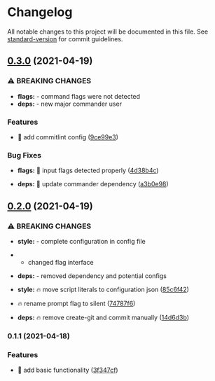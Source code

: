 # Changelog

All notable changes to this project will be documented in this file. See [standard-version](https://github.com/conventional-changelog/standard-version) for commit guidelines.

## [0.3.0](https://github.com/vanntile/create-edo-app/compare/v0.2.0...v0.3.0) (2021-04-19)


### ⚠ BREAKING CHANGES

* **flags:** - command flags were not detected
* **deps:** - new major commander user

### Features

* :star2: add commitlint config ([9ce99e3](https://github.com/vanntile/create-edo-app/commit/9ce99e36c202c48145abbb7bc054d2623774ba23))


### Bug Fixes

* **flags:** :bug: input flags detected properly ([4d38b4c](https://github.com/vanntile/create-edo-app/commit/4d38b4c0569ae6b55aa4436dc4fa4895f24a7157))


* **deps:** :nut_and_bolt: update commander dependency ([a3b0e98](https://github.com/vanntile/create-edo-app/commit/a3b0e98c61ef1acd095710f88a1b5fd931596c4e))

## [0.2.0](https://github.com/vanntile/create-edo-app/compare/v0.1.1...v0.2.0) (2021-04-19)


### ⚠ BREAKING CHANGES

* **style:** - complete configuration in config file
* - changed flag interface
* **deps:** - removed dependency and potential configs

* **style:** :fire: move script literals to configuration json ([85c6f42](https://github.com/vanntile/create-edo-app/commit/85c6f427ba28da5914c1618f27a462f18657ceeb))
* :fire: rename prompt flag to silent ([74787f6](https://github.com/vanntile/create-edo-app/commit/74787f626eb66c82a8227d690572716336ba7891))
* **deps:** :fire: remove create-git and commit manually ([14d6d3b](https://github.com/vanntile/create-edo-app/commit/14d6d3b7965fab9e65c791a4a2bc06a2c43db743))

### 0.1.1 (2021-04-18)


### Features

* :star2: add basic functionality ([3f347cf](https://github.com/vanntile/create-edo-app/commit/3f347cf4e93052ea224d17587d25ed21b5f0bb62))
